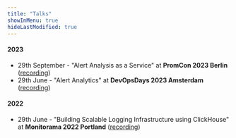 ```yaml
---
title: "Talks"
showInMenu: true
hideLastModified: true
---
```


#### 2023

* 29th September - "Alert Analysis as a Service" at **PromCon 2023 Berlin** ([recording](https://promcon.io/2023-berlin/talks/alert-analytics/))
* 29th June - "Alert Analytics" at **DevOpsDays 2023 Amsterdam** ([recording](https://www.youtube.com/watch?v=fzCH8Tz4aqU))

#### 2022

* 29th June - "Building Scalable Logging Infrastructure using ClickHouse" at **Monitorama 2022 Portland** ([recording](https://vimeo.com/730379928))

